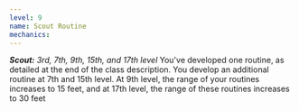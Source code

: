 ```yaml
---
level: 9
name: Scout Routine
mechanics:
---
```

_**Scout:** 3rd, 7th, 9th, 15th, and 17th level_
You've developed one routine, as detailed at the end of the class description. You develop an additional routine at 7th and 15th level.
At 9th level, the range of your routines increases to 15 feet, and at 17th level, the range of these routines increases to 30 feet